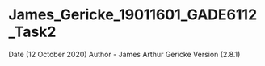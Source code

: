 #  James_Gericke_19011601_GADE6112_Task2
 Date (12 October 2020)
Author - James Arthur Gericke 
Version (2.8.1)
